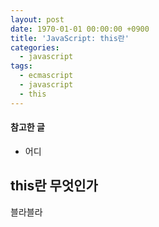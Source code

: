 ```yaml
---
layout: post
date: 1970-01-01 00:00:00 +0900
title: 'JavaScript: this란'
categories:
  - javascript
tags:
  - ecmascript
  - javascript
  - this
---
```


#### 참고한 글
- 어디

## this란 무엇인가
블라블라
